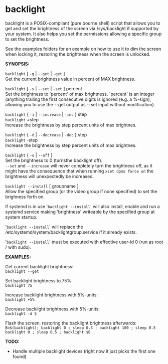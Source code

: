 # backlight

backlight is a POSIX-compliant (pure bourne shell) script that allows you to get and set the brightness of the screen via /sys/backlight if supported by your system.
It also helps you set the permissions allowing a specific group to set the brightness.

See the examples folders for an example on how to use it to dim the screen when locking it, restoring the brightness when the screen is unlocked.

__SYNOPSIS:__

`backlight` [ `-g` | `--get` | `-get` ]  <br>
Get the current brightness value in percent of MAX brightness.  <br>

`backlight` [ `-s` | `--set` | `-set` ] percent  <br>
Set the brightness to 'percent' of max brightness.  'percent' is an integer (anything trailing the first consecutive digits is ignored (e.g. a %-sign), allowing you to use the --get output as --set input without modification).

`backlight` { `-i` | `--increase` | `-inc` } step  <br>
`backlight` +step  <br>
Increase the brightness by step percent units of max brightnes.

`backlight` { `-d` | `--decrease` | `-dec` } step  <br>
`backlight` -step  <br>
Increase the brightness by step percent units of max brightnes.

`backlight` { `-o` | `--off` }  <br>
Set the brightness to 0 (turnsthe backlight off).  <br>
`--set` and `--increase` will never completely turn the brightness off, as it might have the consequence that when running `xset dpms force on` the brightness will unexpectedly be increased.


`backlight --install` [ groupname ]  <br>
Allow the specified group (or the video group if none specified) to set the brighness forth on.

If systemd is in use '`backlight --install`' will also install, enable and run a systemd service making 'brightness' writeable by the specified group at system startup.

'`backlight --install`' will replace the /etc/systemd/system/backlightgroup.service if it already exists.

'`backlight --install`' must be executed with effective user-id 0 (run as root / with sudo).

__EXAMPLES:__

Get current backlight brightness:  <br>
`backlight --get`    

Set backlight brightness to 75%:  <br>
`backlight 75`	

Increase backlight brightness with 5%-units:  <br>
`backlight +5%`	 

Decrease backlight brightness with 5%-units:  <br>
`backlight -d 5`	  

Flash the screen, restoring the backlight brightness afterwards:  <br>
`B=$(backlight); backlight 0 ; sleep 0.5 ; backlight 100 ; sleep 0.5 backlight 0 ; sleep 0.5 ; backlight $B`     

__TODO:__

* Handle multiple backlight devices (right now it just picks the first one found)
